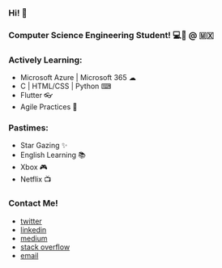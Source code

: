 ### Hi! 👋

### Computer Science Engineering Student! 💻🚀 @ :mexico:

### Actively Learning:
 - Microsoft Azure |  Microsoft 365 ☁
 - C | HTML/CSS | Python ⌨
 - Flutter 👓
 - Agile Practices 🧠
 
### Pastimes:
 - Star Gazing ✨
 - English Learning 📚
 - Xbox 🎮
 - Netflix 📺
 
### Contact Me!
 - <a href="https://twitter.com/msalazar_97" target="_blank">twitter</a>
 - <a href="https://www.linkedin.com/in/manuel-salazar-avila/" target="_blank">linkedin</a>
 - <a href="https://msalazar97.medium.com/" target="_blank">medium</a>
 - <a href="https://stackoverflow.com/users/14415889/manuel-salazar-avila/" target="_blank">stack overflow</a>
 - <a href="mailto:manuel.salazaravila@outlook.com" target="_blank">email</a>
